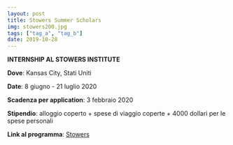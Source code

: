 ```yaml
---
layout: post
title: Stowers Summer Scholars
img: stowers200.jpg
tags: ["tag_a", "tag_b"]
date: 2019-10-28
---
```


**INTERNSHIP AL STOWERS INSTITUTE**

**Dove**: Kansas City, Stati Uniti 

**Date**: 8 giugno - 21 luglio 2020 

**Scadenza per application**: 3 febbraio 2020 

**Stipendio**: alloggio coperto + spese di viaggio coperte + 4000 dollari per le spese personali 

**Link al programma**: [Stowers](https://www.stowers.org/gradschool/scholars)

